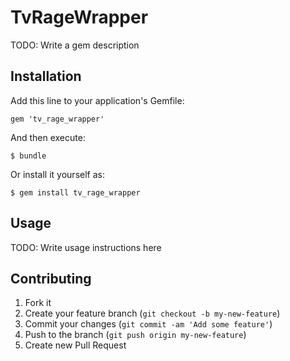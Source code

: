 # TvRageWrapper

TODO: Write a gem description

## Installation

Add this line to your application's Gemfile:

    gem 'tv_rage_wrapper'

And then execute:

    $ bundle

Or install it yourself as:

    $ gem install tv_rage_wrapper

## Usage

TODO: Write usage instructions here

## Contributing

1. Fork it
2. Create your feature branch (`git checkout -b my-new-feature`)
3. Commit your changes (`git commit -am 'Add some feature'`)
4. Push to the branch (`git push origin my-new-feature`)
5. Create new Pull Request
